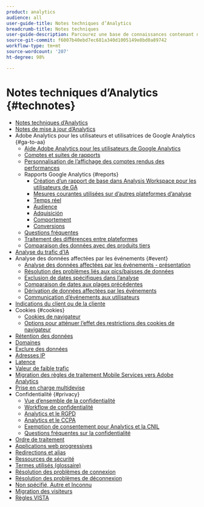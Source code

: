 ```yaml
---
product: analytics
audience: all
user-guide-title: Notes techniques d’Analytics
breadcrumb-title: Notes techniques
user-guide-description: Parcourez une base de connaissances contenant des articles utiles qui ne se rapportent pas à un outil ou à un composant Analytics spécifique.
source-git-commit: f6007b40ebd7ec681a340d1005149e8bd0a89742
workflow-type: tm+mt
source-wordcount: '207'
ht-degree: 98%

---
```



# Notes techniques d’Analytics {#technotes}

+ [Notes techniques d’Analytics](home.md)
+ [Notes de mise à jour d’Analytics](https://experienceleague.adobe.com/fr/docs/analytics/release-notes/latest)
+ Adobe Analytics pour les utilisateurs et utilisatrices de Google Analytics {#ga-to-aa}
   + [Aide Adobe Analytics pour les utilisateurs de Google Analytics](ga-to-aa/home.md)
   + [Comptes et suites de rapports](ga-to-aa/accounts.md)
   + [Personnalisation de l’affichage des comptes rendus des performances](ga-to-aa/customization.md)
   + Rapports Google Analytics {#reports}
      + [Création d’un rapport de base dans Analysis Workspace pour les utilisateurs de GA](ga-to-aa/reports/create-report.md)
      + [Mesures courantes utilisées sur d’autres plateformes d’analyse](ga-to-aa/reports/common-metrics.md)
      + [Temps réel](ga-to-aa/reports/realtime-reports.md)
      + [Audience](ga-to-aa/reports/audience-reports.md)
      + [Adquisición](ga-to-aa/reports/acquisition-reports.md)
      + [Comportement](ga-to-aa/reports/behavior-reports.md)
      + [Conversions](ga-to-aa/reports/conversions-reports.md)
   + [Questions fréquentes](ga-to-aa/faq.md)
   + [Traitement des différences entre plateformes](ga-to-aa/processing-differences.md)
   + [Comparaison des données avec des produits tiers](ga-to-aa/compare-data.md)
+ [Analyse du trafic d’IA](/help/technotes/ai-traffic.md)
+ Analyse des données affectées par les événements {#event}
   + [Analyse des données affectées par les événements - présentation ](event/overview.md)
   + [Résolution des problèmes liés aux pics/baisses de données](event/spikes-drops.md)
   + [Exclusion de dates spécifiques dans l’analyse](event/segments.md)
   + [Comparaison de dates aux plages précédentes](event/compare-dates.md)
   + [Dérivation de données affectées par les événements](event/calcmetrics.md)
   + [Communication d’événements aux utilisateurs](event/communicate.md)
+ [Indications du client ou de la cliente](client-hints.md)
+ Cookies {#cookies}
   + [Cookies de navigateur](cookies/cookies.md)
   + [Options pour atténuer l’effet des restrictions des cookies de navigateur](cookies/cookieless.md)
+ [Rétention des données](data-retention.md)
+ [Domaines](domains.md)
+ [Exclure des données](exclude-data.md)
+ [Adresses IP](ip-addresses.md)
+ [Latence](latency.md)
+ [Valeur de faible trafic](low-traffic.md)
+ [Migration des règles de traitement Mobile Services vers Adobe Analytics](migrate-mobile.md)
+ [Prise en charge multidevise](multicurrency.md)
+ Confidentialité {#privacy}
   + [Vue d’ensemble de la confidentialité](privacy/privacy-overview.md)
   + [Workflow de confidentialité](privacy/privacy-workflow.md)
   + [Analytics et le RGPD](privacy/gdpr.md)
   + [Analytics et le CCPA](privacy/ccpa.md)
   + [Exemption de consentement pour Analytics et la CNIL](privacy/cnil-consent-exemption.md)
   + [Questions fréquentes sur la confidentialité](privacy/faq.md)
+ [Ordre de traitement](processing-order.md)
+ [Applications web progressives](pwa.md)
+ [Redirections et alias](redirects.md)
+ [Ressources de sécurité](security.md)
+ [Termes utilisés (glossaire)](terms.md)
+ [Résolution des problèmes de connexion](troubleshoot-login.md)
+ [Résolution des problèmes de déconnexion](troubleshoot-sessions.md)
+ [Non spécifié, Autre et Inconnu](unspecified.md)
+ [Migration des visiteurs](visitor-migration.md)
+ [Règles VISTA](vista.md)
